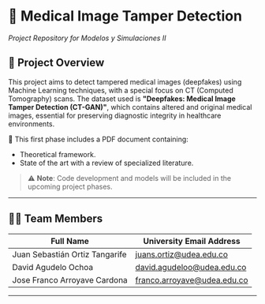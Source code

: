 # 🧠 Medical Image Tamper Detection  
_Project Repository for Modelos y Simulaciones II_

## 📌 Project Overview

This project aims to detect tampered medical images (deepfakes) using Machine Learning techniques, with a special focus on CT (Computed Tomography) scans. The dataset used is **"Deepfakes: Medical Image Tamper Detection (CT-GAN)"**, which contains altered and original medical images, essential for preserving diagnostic integrity in healthcare environments.

📄 This first phase includes a PDF document containing:
- Theoretical framework.
- State of the art with a review of specialized literature.
  
> ⚠️ **Note**: Code development and models will be included in the upcoming project phases.

---

## 👨‍🔬 Team Members

| Full Name                      | University Email Address      | 
|--------------------------------|-------------------------------|
| Juan Sebastián Ortiz Tangarife | juans.ortiz@udea.edu.co       | 
| David Agudelo Ochoa            | david.agudeloo@udea.edu.co    | 
| Jose Franco Arroyave Cardona   | franco.arroyave@udea.edu.co   | 

---

